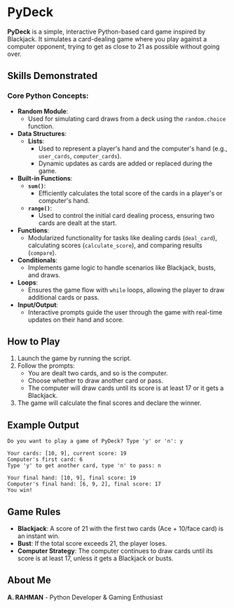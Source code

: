 # PyDeck

**PyDeck** is a simple, interactive Python-based card game inspired by Blackjack. It simulates a card-dealing game where you play against a computer opponent, trying to get as close to 21 as possible without going over.

## Skills Demonstrated

### Core Python Concepts:
- **Random Module**:
  - Used for simulating card draws from a deck using the `random.choice` function.
- **Data Structures**:
  - **Lists**: 
    - Used to represent a player's hand and the computer's hand (e.g., `user_cards`, `computer_cards`).
    - Dynamic updates as cards are added or replaced during the game.
- **Built-in Functions**:
  - **`sum()`**: 
    - Efficiently calculates the total score of the cards in a player's or computer's hand.
  - **`range()`**: 
    - Used to control the initial card dealing process, ensuring two cards are dealt at the start.
- **Functions**:
  - Modularized functionality for tasks like dealing cards (`deal_card`), calculating scores (`calculate_score`), and comparing results (`compare`).
- **Conditionals**:
  - Implements game logic to handle scenarios like Blackjack, busts, and draws.
- **Loops**:
  - Ensures the game flow with `while` loops, allowing the player to draw additional cards or pass.
- **Input/Output**:
  - Interactive prompts guide the user through the game with real-time updates on their hand and score.

## How to Play

1. Launch the game by running the script.
2. Follow the prompts:
   - You are dealt two cards, and so is the computer.
   - Choose whether to draw another card or pass.
   - The computer will draw cards until its score is at least 17 or it gets a Blackjack.
3. The game will calculate the final scores and declare the winner.

## Example Output

```
Do you want to play a game of PyDeck? Type 'y' or 'n': y

Your cards: [10, 9], current score: 19
Computer's first card: 6
Type 'y' to get another card, type 'n' to pass: n

Your final hand: [10, 9], final score: 19
Computer's final hand: [6, 9, 2], final score: 17
You win!
```

## Game Rules
- **Blackjack**: A score of 21 with the first two cards (Ace + 10/face card) is an instant win.
- **Bust**: If the total score exceeds 21, the player loses.
- **Computer Strategy**: The computer continues to draw cards until its score is at least 17, unless it gets a Blackjack or busts.

## About Me
**A. RAHMAN** - Python Developer & Gaming Enthusiast